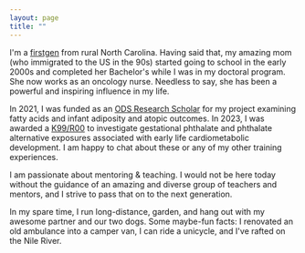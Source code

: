 ```yaml
---
layout: page
title: ""
---
```


I'm a [firstgen](https://www.google.com/search?q=first+generation+college+student&rlz=1C1VDKB_enUS987US988&oq=first+generation+&aqs=chrome.1.69i57j0i512j0i433i512j46i175i199i512j0i433i512l2j0i512j0i433i512j0i512j0i433i512.3044j0j7&sourceid=chrome&ie=UTF-8) from rural North Carolina. Having said that, my amazing mom (who immigrated to the US in the 90s) started going to school in the early 2000s and completed her Bachelor's while I was in my doctoral program. She now works as an oncology nurse. Needless to say, she has been a powerful and inspiring influence in my life.

In 2021, I was funded as an [ODS Research Scholar](https://ods.od.nih.gov/Research/Scholars.aspx) for my project examining fatty acids and infant adiposity and atopic outcomes. In 2023, I was awarded a [K99/R00]([https://grants.nih.gov/grants/guide/pa-files/pa-20-188.html](https://factor.niehs.nih.gov/2023/7/beyond-the-bench/pathway-to-independence-awards)) to investigate gestational phthalate and phthalate alternative exposures associated with early life cardiometabolic development. I am happy to chat about these or any of my other training experiences.

I am passionate about mentoring & teaching. I would not be here today without the guidance of an amazing and diverse group of teachers and mentors, and I strive to pass that on to the next generation.

In my spare time, I run long-distance, garden, and hang out with my awesome partner and our two dogs. Some maybe-fun facts: I renovated an old ambulance into a camper van, I can ride a unicycle, and I've rafted on the Nile River.

